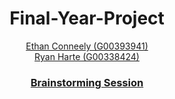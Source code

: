 <h1 align="center">
  Final-Year-Project
</h1>

<p align="center">
  <a href="https://github.com/IrishBruse">Ethan Conneely (G00393941)</a>  
  <br>
  <a href="https://github.com/The-Mad-Ryanosaurus">Ryan Harte (G00338424)</a>
  <br>
</p>
  <h3 align="center"><a href="./Brainstorming.md">Brainstorming Session</a> <h3/>
</p>
